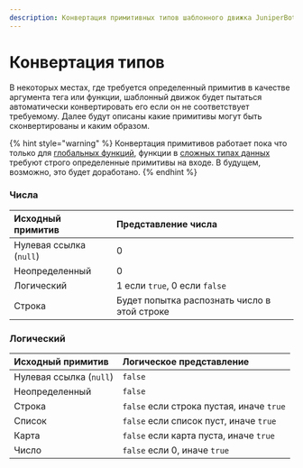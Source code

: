 ```yaml
---
description: Конвертация примитивных типов шаблонного движка JuniperBot
---
```


# Конвертация типов

В некоторых местах, где требуется определенный примитив в качестве аргумента тега или функции, шаблонный движок будет пытаться автоматически конвертировать его если он не соответствует требуемому. Далее будут описаны какие примитивы могут быть сконвертированы и каким образом.

{% hint style="warning" %}
Конвертация примитивов работает пока что только для [глобальных функций](../functions.md), функции в [сложных типах данных](../types.md) требуют строго определенные примитивы на входе. В будущем, возможно, это будет доработано.
{% endhint %}

### Числа

| Исходный примитив | Представление числа |
| :--- | :--- |
| Нулевая ссылка \(`null`\) | 0 |
| Неопределенный | 0 |
| Логический | 1 если `true`, 0 если `false` |
| Строка | Будет попытка распознать число в этой строке |

### Логический

| Исходный примитив | Логическое представление |
| :--- | :--- |
| Нулевая ссылка \(`null`\) | `false` |
| Неопределенный | `false` |
| Строка | `false` если строка пустая, иначе `true` |
| Список | `false` если список пуст, иначе `true` |
| Карта | `false` если карта пуста, иначе `true` |
| Число | `false` если 0, иначе `true` |

